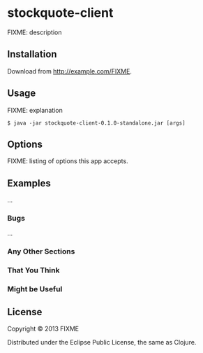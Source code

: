 # stockquote-client

FIXME: description

## Installation

Download from http://example.com/FIXME.

## Usage

FIXME: explanation

    $ java -jar stockquote-client-0.1.0-standalone.jar [args]

## Options

FIXME: listing of options this app accepts.

## Examples

...

### Bugs

...

### Any Other Sections
### That You Think
### Might be Useful

## License

Copyright © 2013 FIXME

Distributed under the Eclipse Public License, the same as Clojure.
